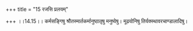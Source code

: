 +++
title = "15 रजसि प्रलयम्"

+++
।।14.15।। कर्मसङ्गिषु श्रौतस्मार्तकर्मानुष्ठातृषु मनुष्येषु। मूढयोनिषु
तिर्यक्स्थावरचाण्डालादिषु।

